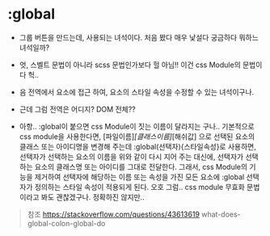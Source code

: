 # :global
- 그룹 버튼을 만드는데, 사용되는 녀석이다. 처음 봤다 매우 낯설다 궁금하다 뭐하느 녀석일까? 
- 엇, 스벨트 문법이 아니라 scss 문법인가보다 헐 아님!! 이건 css Module의 문법이다 헉..
- 음 전역에서 요소에 접근 하여, 요소의 스타일 속성을 수정할 수 있는 녀석이구나.
- 근데 그럼 전역은 어디지? DOM 전체?? 

- 아항.. :global이 붙으면 css Module이 짓는 이름이 달라지는 구나.. 기본적으로 css module을 사용한다면, [파일이름]_[클래스이름]_[해쉬값] 으로 선택된 요소의 클래스 또는 아이디명을 변경해 주는데 :global(선택자){스타일속성}로 사용하면, 선택자가 선택하는 요소의 이름을 위와 같이 다시 지어 주는 대신에, 선택자가 선택하는 요소의 클래스명 또는 아이디를 그대로 전달한다. 그래서, css Module의 기능을 제거하여 선택자에 해당하는 이름 또는 속성을 가진 모든 요소에 :global 선택자가 정의하는 스타일 속성이 적용되게 된다. 오호 그럼.. css module 무효화 문법이라고 봐도 괜찮겠구나. 정확하진 않지만..


> 참조
> https://stackoverflow.com/questions/43613619 what-does-global-colon-global-do